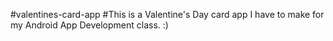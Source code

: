 #valentines-card-app
#This is a Valentine's Day card app I have to make for my Android App Development class. :)
